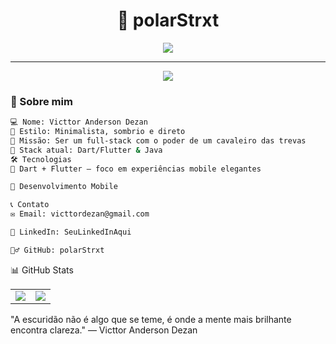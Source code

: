 <h1 align="center">🦇 polarStrxt</h1>

<p align="center">
  <img src="https://readme-typing-svg.herokuapp.com?font=Fira+Code&size=22&pause=1000&color=888888&center=true&vCenter=true&width=450&lines=Full-stack+in+progress...;Code+like+Batman+%F0%9F%8E%AF" />
</p>

---

<div align="center">
  <img src="https://capsule-render.vercel.app/api?type=waving&height=120&text=Bem-vindo(a)&fontAlign=38&fontColor=AAAAAA&color=0:0d0d0d,100:1a1a1a" />
</div>

### 🧠 Sobre mim

```bash
💻 Nome: Victtor Anderson Dezan
🌌 Estilo: Minimalista, sombrio e direto
🦾 Missão: Ser um full-stack com o poder de um cavaleiro das trevas
🚀 Stack atual: Dart/Flutter & Java
🛠️ Tecnologias
💙 Dart + Flutter — foco em experiências mobile elegantes

📱 Desenvolvimento Mobile

📞 Contato
✉️ Email: victtordezan@gmail.com

💼 LinkedIn: SeuLinkedInAqui

🧛‍♂️ GitHub: polarStrxt
```
📊 GitHub Stats
<table align="center">
  <tr>
    <td>
      <img src="https://github-readme-stats.vercel.app/api?username=polarStrxt&show_icons=true&theme=tokyonight&hide_border=true" />
    </td>
    <td>
      <img src="https://github-readme-streak-stats.herokuapp.com/?user=polarStrxt&theme=tokyonight&hide_border=true" />
    </td>
  </tr>
</table>
"A escuridão não é algo que se teme, é onde a mente mais brilhante encontra clareza."
— Victtor Anderson Dezan


<!--START_SECTION:activity-->
<!--END_SECTION:activity-->

